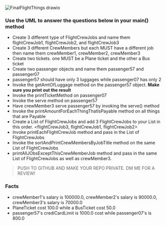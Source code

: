 ![FinalFlightThings drawio](https://user-images.githubusercontent.com/10773482/193842304-c8d3cf36-b854-4b2f-bf22-0851cb1bec84.png)

### Use the UML to answer the questions below in your main() method

-  Create 3 different type of FlightCrewJobs and name them flightCrewJob1, flightCrewJob2, and flightCrewJob3
-  Create 3 different CrewMembers but each MUST have a different job then name them crewMember1, crewMember2, crewMember3
-  Create two  tickets. one MUST be a Plane ticket and the other a Bus ticket
-  Create two passenger objects and name them passenger57 and passenger07
-  passenger57 should have only 3 luggages while passenger07 has only 2
-  Invoke the getAmtOfLuggage method on the passenger57 object. **Make sure you print out the result**
-  Invoke the printTicketMethod on passenger07
-  Invoke the serve method on passenger57
-  Have crewMember3 serve passenger57 by invoking the serve() method
-  Invoke the printAmountForEachThingThatIsPayable method on all things that are Payable
-  Create a List of FlightCrewJobs and add 3 FlightCrewJobs to your List in this order. <flightCrewJob3, flightCrewJob1, flightCrewJob2>
-  Invoke  printEachFlightCrewJob method and pass in the List of FlightCrewJobs
-  Invoke the sortAndPrintCrewMembersByJobTitle method on the same List of FlightCrewJobs
-  printAllJObsExceptThisCrewMemberJob method and pass in the same List of FlightCrewJobs as well as crewMember3.
>  PUSH TO GITHUB AND MAKE YOUR REPO PRIVATE. DM ME FOR A REVIEW!


### Facts
- crewMember1's salary is 100000.0, crewMember2's salary is 90000.0, crewMember3's salary is 70000.0
- PlaneTicket cost 100.0 while a BusTicket cost 50.0
- passenger57's crediCardLimit is 1000.0 cost while passenger07's is 800.0

